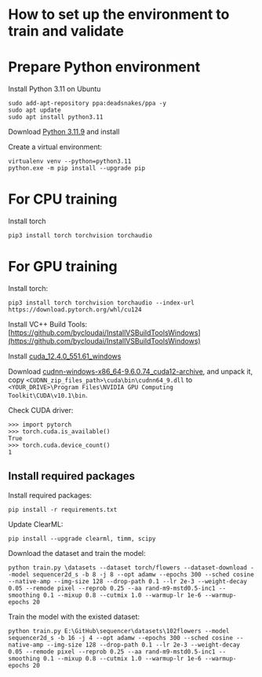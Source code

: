 # How to set up the environment to train and validate

# Prepare Python environment

Install Python 3.11 on Ubuntu

```
sudo add-apt-repository ppa:deadsnakes/ppa -y
sudo apt update
sudo apt install python3.11
```

Download [Python 3.11.9](https://www.python.org/ftp/python/3.11.9/python-3.11.9-amd64.exe) and install

Create a virtual environment:

```
virtualenv venv --python=python3.11
python.exe -m pip install --upgrade pip
```

# For CPU training

Install torch

```
pip3 install torch torchvision torchaudio
```

# For GPU training

Install torch:

```
pip3 install torch torchvision torchaudio --index-url https://download.pytorch.org/whl/cu124
```

Install VC++ Build Tools: [https://github.com/bycloudai/InstallVSBuildToolsWindows](https://github.com/bycloudai/InstallVSBuildToolsWindows)

Install [cuda_12.4.0_551.61_windows](https://developer.download.nvidia.com/compute/cuda/12.4.0/local_installers/cuda_12.4.0_551.61_windows.exe)

Download [cudnn-windows-x86_64-9.6.0.74_cuda12-archive](https://developer.download.nvidia.com/compute/cudnn/redist/cudnn/windows-x86_64/cudnn-windows-x86_64-9.6.0.74_cuda12-archive.zip), and unpack it, copy `<CUDNN_zip_files_path>\cuda\bin\cudnn64_9.dll` to `<YOUR_DRIVE>\Program Files\NVIDIA GPU Computing Toolkit\CUDA\v10.1\bin`.

Check CUDA driver:

```
>>> import pytorch
>>> torch.cuda.is_available()
True
>>> torch.cuda.device_count()
1
```

## Install required packages

Install required packages:
```
pip install -r requirements.txt
```

Update ClearML:

```
pip install --upgrade clearml, timm, scipy
```

Download the dataset and train the model:

```
python train.py \datasets --dataset torch/flowers --dataset-download --model sequencer2d_s -b 8 -j 8 --opt adamw --epochs 300 --sched cosine --native-amp --img-size 128 --drop-path 0.1 --lr 2e-3 --weight-decay 0.05 --remode pixel --reprob 0.25 --aa rand-m9-mstd0.5-inc1 --smoothing 0.1 --mixup 0.8 --cutmix 1.0 --warmup-lr 1e-6 --warmup-epochs 20
```

Train the model with the existed dataset:

```
python train.py E:\GitHub\sequencer\datasets\102flowers --model sequencer2d_s -b 16 -j 4 --opt adamw --epochs 300 --sched cosine --native-amp --img-size 128 --drop-path 0.1 --lr 2e-3 --weight-decay 0.05 --remode pixel --reprob 0.25 --aa rand-m9-mstd0.5-inc1 --smoothing 0.1 --mixup 0.8 --cutmix 1.0 --warmup-lr 1e-6 --warmup-epochs 20
```

